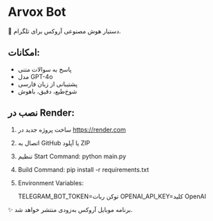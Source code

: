# Arvox Bot

🤖 دستیار هوش مصنوعی آروکس برای تلگرام.

## امکانات:
- پاسخ به سوالات متنی
- مدل GPT-4o
- پشتیبانی از زبان فارسی
- شوخ‌طبع، دقیق، باهوش

## نصب در Render:
1. ساخت پروژه جدید در https://render.com
2. اتصال به GitHub یا آپلود ZIP
3. تنظیم Start Command:
   python main.py
4. Build Command:
   pip install -r requirements.txt
5. Environment Variables:

   TELEGRAM_BOT_TOKEN=توکن ربات
   OPENAI_API_KEY=کلید OpenAI

✨ برنامه موبایل آروکس به‌زودی منتشر خواهد شد.